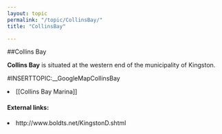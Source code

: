 ```yaml
---
layout: topic
permalink: "/topic/CollinsBay/"
title: "CollinsBay"

---
```


##Collins Bay

<b>Collins Bay</b> is situated at the western end of the municipality of Kingston.

#INSERTTOPIC:__GoogleMapCollinsBay

<li> [[Collins Bay Marina]]

<h4>External links:</h4>
<li> http://www.boldts.net/KingstonD.shtml



